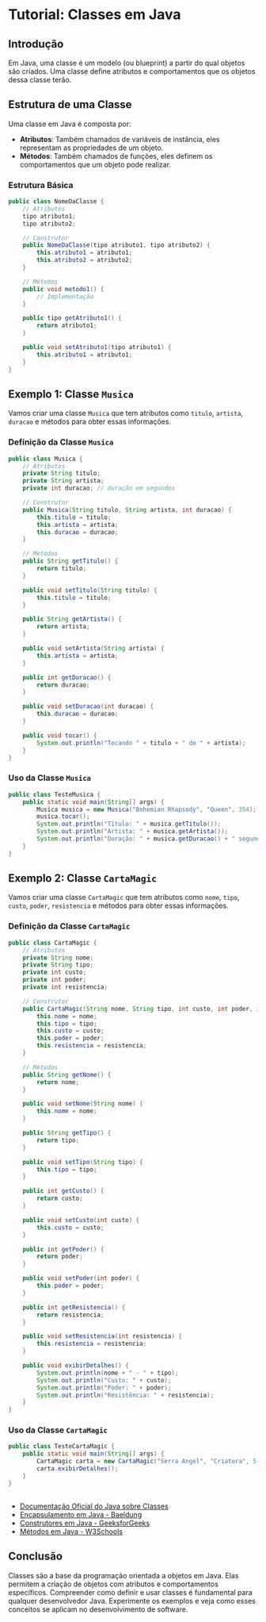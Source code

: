 
# Tutorial: Classes em Java

## Introdução

Em Java, uma classe é um modelo (ou blueprint) a partir do qual objetos são criados. Uma classe define atributos e comportamentos que os objetos dessa classe terão.

## Estrutura de uma Classe

Uma classe em Java é composta por:

- **Atributos**: Também chamados de variáveis de instância, eles representam as propriedades de um objeto.
- **Métodos**: Também chamados de funções, eles definem os comportamentos que um objeto pode realizar.

### Estrutura Básica
```java
public class NomeDaClasse {
    // Atributos
    tipo atributo1;
    tipo atributo2;

    // Construtor
    public NomeDaClasse(tipo atributo1, tipo atributo2) {
        this.atributo1 = atributo1;
        this.atributo2 = atributo2;
    }

    // Métodos
    public void metodo1() {
        // Implementação
    }

    public tipo getAtributo1() {
        return atributo1;
    }

    public void setAtributo1(tipo atributo1) {
        this.atributo1 = atributo1;
    }
}
```

## Exemplo 1: Classe `Musica`

Vamos criar uma classe `Musica` que tem atributos como `titulo`, `artista`, `duracao` e métodos para obter essas informações.

### Definição da Classe `Musica`
```java
public class Musica {
    // Atributos
    private String titulo;
    private String artista;
    private int duracao; // duração em segundos

    // Construtor
    public Musica(String titulo, String artista, int duracao) {
        this.titulo = titulo;
        this.artista = artista;
        this.duracao = duracao;
    }

    // Métodos
    public String getTitulo() {
        return titulo;
    }

    public void setTitulo(String titulo) {
        this.titulo = titulo;
    }

    public String getArtista() {
        return artista;
    }

    public void setArtista(String artista) {
        this.artista = artista;
    }

    public int getDuracao() {
        return duracao;
    }

    public void setDuracao(int duracao) {
        this.duracao = duracao;
    }

    public void tocar() {
        System.out.println("Tocando " + titulo + " de " + artista);
    }
}
```

### Uso da Classe `Musica`
```java
public class TesteMusica {
    public static void main(String[] args) {
        Musica musica = new Musica("Bohemian Rhapsody", "Queen", 354);
        musica.tocar();
        System.out.println("Título: " + musica.getTitulo());
        System.out.println("Artista: " + musica.getArtista());
        System.out.println("Duração: " + musica.getDuracao() + " segundos");
    }
}
```

## Exemplo 2: Classe `CartaMagic`

Vamos criar uma classe `CartaMagic` que tem atributos como `nome`, `tipo`, `custo`, `poder`, `resistencia` e métodos para obter essas informações.

### Definição da Classe `CartaMagic`
```java
public class CartaMagic {
    // Atributos
    private String nome;
    private String tipo;
    private int custo;
    private int poder;
    private int resistencia;

    // Construtor
    public CartaMagic(String nome, String tipo, int custo, int poder, int resistencia) {
        this.nome = nome;
        this.tipo = tipo;
        this.custo = custo;
        this.poder = poder;
        this.resistencia = resistencia;
    }

    // Métodos
    public String getNome() {
        return nome;
    }

    public void setNome(String nome) {
        this.nome = nome;
    }

    public String getTipo() {
        return tipo;
    }

    public void setTipo(String tipo) {
        this.tipo = tipo;
    }

    public int getCusto() {
        return custo;
    }

    public void setCusto(int custo) {
        this.custo = custo;
    }

    public int getPoder() {
        return poder;
    }

    public void setPoder(int poder) {
        this.poder = poder;
    }

    public int getResistencia() {
        return resistencia;
    }

    public void setResistencia(int resistencia) {
        this.resistencia = resistencia;
    }

    public void exibirDetalhes() {
        System.out.println(nome + " - " + tipo);
        System.out.println("Custo: " + custo);
        System.out.println("Poder: " + poder);
        System.out.println("Resistência: " + resistencia);
    }
}
```

### Uso da Classe `CartaMagic`
```java
public class TesteCartaMagic {
    public static void main(String[] args) {
        CartaMagic carta = new CartaMagic("Serra Angel", "Criatura", 5, 4, 4);
        carta.exibirDetalhes();
    }
}
```

## <seealso>

- [Documentação Oficial do Java sobre Classes](https://docs.oracle.com/javase/tutorial/java/javaOO/classes.html)
- [Encapsulamento em Java - Baeldung](https://www.baeldung.com/java-encapsulation)
- [Construtores em Java - GeeksforGeeks](https://www.geeksforgeeks.org/constructors-in-java/)
- [Métodos em Java - W3Schools](https://www.w3schools.com/java/java_methods.asp)

## Conclusão

Classes são a base da programação orientada a objetos em Java. Elas permitem a criação de objetos com atributos e comportamentos específicos. Compreender como definir e usar classes é fundamental para qualquer desenvolvedor Java. Experimente os exemplos e veja como esses conceitos se aplicam no desenvolvimento de software.
